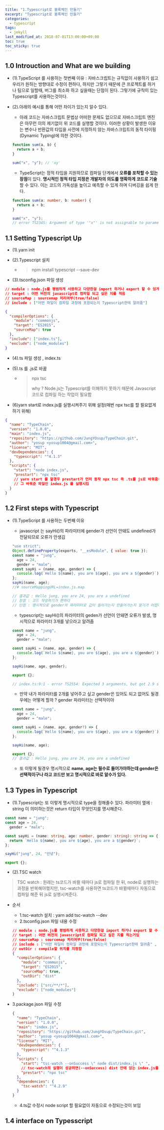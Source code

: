 ```yaml
---
title: "1.Typescript로 블록체인 만들기"
excerpt: "Typescript로 블록체인 만들기"
categories:
  - typescript
tags:
  - jekyll
last_modified_at: 2018-07-01T13:00:00+09:00
toc: true
toc_sticky: true
---
```


## 1.0 Introuction and What are we building

- (1).TypeScript 를 사용하는 첫번째 이유
  : 자바스크립트는 규칙없이 사용하기 쉽고 우리가 원하는 방향대로 수정이 편하다, 하지만 그렇기 때문에 큰 프로젝트를 하거나 팀으로 일할때, 버그를 최소화 하고 싶을때는 단점이 된다. 그렇기에 규칙이 있는 Typescript를 사용하는것이다.

* (2).아래의 예시를 통해 어떤 차이가 있는지 알수 있다.

  - 아래 코드는 자바스크립트 문법상 어떠한 문제도 없으므로 자바스크립트 엔진은 아무런 이의 제기없이 위 코드를 실행할 것이다. 이러한 상황이 발생한 이유는 변수나 반환값의 타입을 사전에 지정하지 않는 자바스크립트의 동적 타이핑(Dynamic Typing)에 의한 것이다.

  ```js
  function sum(a, b) {
    return a + b;
  }

  sum("x", "y"); // 'xy'
  ```

  - TypeScript는 정적 타입을 지원하므로 컴파일 단계에서 **오류를 포착할 수 있는 장점**이 있다. **명시적인 정적 타입 지정은 개발자의 의도를 명확하게 코드로 기술**할 수 있다. 이는 코드의 가독성을 높이고 예측할 수 있게 하며 디버깅을 쉽게 한다.

  ```ts
  function sum(a: number, b: number) {
    return a + b;
  }

  sum("x", "y");
  // error TS2345: Argument of type '"x"' is not assignable to parameter of type 'number'.
  ```

## 1.1 Setting Typescript Up

- (1).yarn init

- (2).Typescript 설치

  - > npm install typescript --save-dev

- (3).tsconfig.json 파일 생성

```json
// module : node.js를 평범하게 사용하고 다양한걸 import 하거나 export 할 수 있게 만듬
// target : 어떤 버전의 javascript로 컴파일 되고 싶은 지를 적음
// sourceMap : sourcemap 처리여부(true/false)
// include : ["어떤 파일이 컴파일 과정에 포함되는지 Typescript한테 알려줌"]

{
  "compilerOptions": {
    "module": "commonjs",
    "target": "ES2015",
    "sourceMap": true
  },
  "include": ["index.ts"],
  "exclude": ["node_modules"]
}
```

- (4).ts 파일 생성 , index.ts

* (5).ts 를 .js로 바꿈

  - > npx tsc
    >
    > why ? Node.js는 Typescript를 이해하지 못하기 때문에 Javascript 코드로 컴파일 하는 작업이 필요함

- (6)yarn start로 index.js를 실행시켜주기 위해 설정(매번 npx tsc를 할 필요없게 하기 위해)

```json
{
  "name": "TypeChain",
  "version": "1.0.0",
  "main": "index.js",
  "repository": "https://github.com/JungYOsup/TypeChain.git",
  "author": "yosup <yosup1004@gmail.com>",
  "license": "MIT",
  "devDependencies": {
    "typescript": "^4.1.3"
  },
  "scripts": {
    "start": "node index.js",
    "prestart": "npx tsc"
    // yarn start 를 할경우 prestart가 먼저 동작 npx tsc 즉 .ts를 js로 바꿔줌(Node.js는 Typescript를 이해하지 못하기 때문에 Javascript 코드로 컴파일 하는 작업이 필요함)
    // 그 바꿔준 파일인 index.js 를 실행시킴
  }
}
```

## 1.2 First steps with Typescript

- (1).TypeScript 를 사용하는 두번째 이유

  - javascript 는 sayHi()의 파라미터에 gender가 선언이 안돼도 undefined가 전달되므로 오류가 안생김

  ```js
  "use strict";
  Object.defineProperty(exports, "__esModule", { value: true });
  const name = "jung",
    age = 24,
    gender = "male";
  const sayHi = (name, age, gender) => {
    console.log(`Hello ${name}, you are ${age}, you are a ${gender}`);
  };
  sayHi(name, age);
  //# sourceMappingURL=index.js.map

  // 결과값 : Hello jung, you are 24, you are a undefined
  // 장점 : 코드 작성하기가 편하다
  // 단점 : 명시적으로 gender의 파라미터로 값이 들어가는지 안들어가는지 알기가 어렵다.
  ```

  - typescript는 sayHi()의 파라미터의 geden가 선언이 안돼면 오류가 발생, 명시적으로 파라미터 3개를 넣으라고 알려줌

  ```ts
  const name = "jung",
    age = 24,
    gender = "male";

  const sayHi = (name, age, gender) => {
    console.log(`Hello ${name}, you are ${age}, you are a ${gender}`);
  };

  sayHi(name, age, gender);

  export {};

  // index.ts:9:1 - error TS2554: Expected 3 arguments, but got 2.9 sayHi(name, age); index.ts:5:275 const sayHi = (name, age, gender) => {An argument for 'gender' was not provided.Found 1 error.
  ```

  - 만약 내가 파라미터를 2개를 넣어주고 싶고 gender은 있어도 되고 없어도 될경우에는 어떻게 할까 ? gender 파라미터는 선택적이야

  ```ts
  const name = "jung",
    age = 24,
    gender = "male";

  const sayHi = (name, age, gender?) => {
    console.log(`Hello ${name}, you are ${age}, you are a ${gender}`);
  };

  sayHi(name, age);

  export {};
  // 결과값 : Hello jung, you are 24, you are a undefined
  ```

  - 또 이렇게 될경우 명시적으로 **name, age는 필수로 들어가야하는데 gender은 선택적이구나 라고 코드만 보고 명시적으로 바로 알수가 있다.**

## 1.3 Types in Typescript

- (1).Typescript는 또 이렇게 명시적으로 type을 정해줄수 있다. 파라미터 옆에 : string 이 의미하는것은 return 타입이 무엇인지를 명시해준다.

```ts
const name = "jung";
const age = 24,
  gender = "male";

const sayHi = (name: string, age: number, gender: string): string => {
  return `Hello ${name}, you are ${age}, you are a ${gender}`;
};

sayHi("jung", 24, "안녕");

export {};
```

- (2).TSC watch

> TSC watch : 원래는 ts코드가 바뀔 때마다 js로 컴파일 한 뒤, node로 실행하는 과정을 반복해야했지만, tsc-watch를 사용하면 ts코드가 바뀔때마다 자동으로 컴파일 해준 뒤 js로 실행시켜준다.

- 순서

  - 1.tsc-watch 설치 : yarn add tsc-watch --dev

  * 2.tsconfig.json 파일 내용 수정

  ```json
  // module : node.js를 평범하게 사용하고 다양한걸 import 하거나 export 할 수 있게 만듬
  // target : 어떤 버전의 javascript로 컴파일 되고 싶은 지를 적는거임
  // sourceMap : sourcemap 처리여부(true/false)
  // include : ["어떤 파일이 컴파일 과정에 포함되는지 Typescript한테 알려줌" , ["src/**/*"] : src안의 모든 ts 파일을 의미함]
  // outDir : compile할 위치를 지정함
  {
    "compilerOptions": {
      "module": "commonjs",
      "target": "ES2015",
      "sourceMap": true,
      "outDir": "dist"
    },
    "include": ["src/**/*"],
    "exclude": ["node_modules"]
  }
  ```

- 3.package.json 파일 수정

  ```json
  {
    "name": "TypeChain",
    "version": "1.0.0",
    "main": "index.js",
    "repository": "https://github.com/JungYOsup/TypeChain.git",
    "author": "yosup <yosup1004@gmail.com>",
    "license": "MIT",
    "devDependencies": {
      "typescript": "^4.1.3"
    },
    "scripts": {
      "start": "tsc-watch --onSuccess \" node dist/index.js \" ",
      // tsc-watch의 실행이 성공하면(--onSuccess) dist 안에 있는 index.js를 실행함
      "prestart": "npx tsc"
    },
    "dependencies": {
      "tsc-watch": "^4.2.9"
    }
  }
  ```

  - 4.ts값 수정시 node script 할 필요없이 자동으로 수정되는것이 보임

## 1.4 interface on Typesscript
